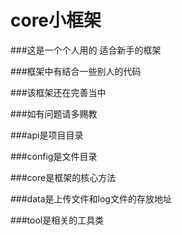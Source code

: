 # core小框架

###这是一个个人用的   适合新手的框架

###框架中有结合一些别人的代码

###该框架还在完善当中

###如有问题请多赐教
<!--160626-->

###api是项目目录

###config是文件目录

###core是框架的核心方法

###data是上传文件和log文件的存放地址

###tool是相关的工具类
